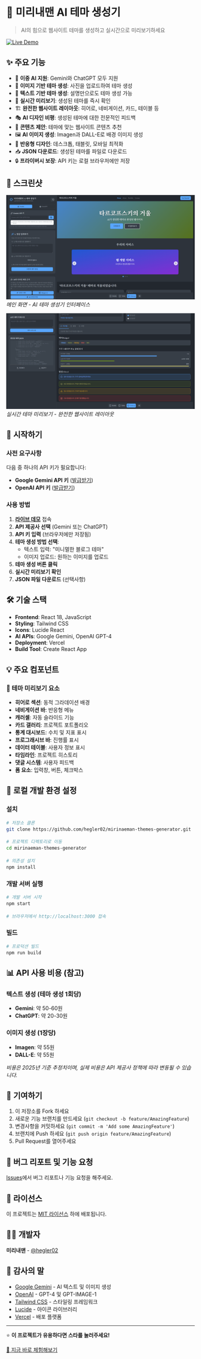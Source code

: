 # 🎨 미리내맨 AI 테마 생성기

> AI의 힘으로 웹사이트 테마를 생성하고 실시간으로 미리보기하세요

[![Live Demo](https://img.shields.io/badge/Live%20Demo-🚀%20체험해보기-blue?style=for-the-badge)](https://mirinaeman-themes-generator.vercel.app/)

## ✨ 주요 기능

- 🤖 **이중 AI 지원**: Gemini와 ChatGPT 모두 지원
- 📸 **이미지 기반 테마 생성**: 사진을 업로드하여 테마 생성
- 💬 **텍스트 기반 테마 생성**: 설명만으로도 테마 생성 가능
- 🎨 **실시간 미리보기**: 생성된 테마를 즉시 확인
- 🏗️ **완전한 웹사이트 레이아웃**: 히어로, 네비게이션, 카드, 테이블 등
- 🎭 **AI 디자인 비평**: 생성된 테마에 대한 전문적인 피드백
- 📝 **콘텐츠 제안**: 테마에 맞는 웹사이트 콘텐츠 추천
- 🖼️ **AI 이미지 생성**: Imagen과 DALL-E로 배경 이미지 생성
- 📱 **반응형 디자인**: 데스크톱, 태블릿, 모바일 최적화
- 📥 **JSON 다운로드**: 생성된 테마를 파일로 다운로드
- 🔒 **프라이버시 보장**: API 키는 로컬 브라우저에만 저장

## 📸 스크린샷

<!-- 여기에 스크린샷을 추가하세요 -->
![메인 화면](./screenshots/main.png)
*메인 화면 - AI 테마 생성기 인터페이스*

![테마 미리보기](./screenshots/preview.png)
*실시간 테마 미리보기 - 완전한 웹사이트 레이아웃*

## 🚀 시작하기

### 사전 요구사항

다음 중 하나의 API 키가 필요합니다:
- **Google Gemini API 키** ([발급받기](https://makersuite.google.com/app/apikey))
- **OpenAI API 키** ([발급받기](https://platform.openai.com/api-keys))

### 사용 방법

1. **[라이브 데모](https://mirinaeman-themes-generator.vercel.app/)** 접속
2. **API 제공사 선택** (Gemini 또는 ChatGPT)
3. **API 키 입력** (브라우저에만 저장됨)
4. **테마 생성 방법 선택**:
   - 텍스트 입력: "미니멀한 블로그 테마"
   - 이미지 업로드: 원하는 이미지를 업로드
5. **테마 생성 버튼 클릭**
6. **실시간 미리보기 확인**
7. **JSON 파일 다운로드** (선택사항)

## 🛠️ 기술 스택

- **Frontend**: React 18, JavaScript
- **Styling**: Tailwind CSS
- **Icons**: Lucide React
- **AI APIs**: Google Gemini, OpenAI GPT-4
- **Deployment**: Vercel
- **Build Tool**: Create React App

## 💡 주요 컴포넌트

### 🎯 테마 미리보기 요소
- **히어로 섹션**: 동적 그라데이션 배경
- **네비게이션 바**: 반응형 메뉴
- **캐러셀**: 자동 슬라이드 기능
- **카드 갤러리**: 프로젝트 포트폴리오
- **통계 대시보드**: 수치 및 지표 표시
- **프로그래시브 바**: 진행률 표시
- **데이터 테이블**: 사용자 정보 표시
- **타임라인**: 프로젝트 히스토리
- **댓글 시스템**: 사용자 피드백
- **폼 요소**: 입력창, 버튼, 체크박스

## 🔧 로컬 개발 환경 설정

### 설치

```bash
# 저장소 클론
git clone https://github.com/hegler02/mirinaeman-themes-generator.git

# 프로젝트 디렉토리로 이동
cd mirinaeman-themes-generator

# 의존성 설치
npm install
```

### 개발 서버 실행

```bash
# 개발 서버 시작
npm start

# 브라우저에서 http://localhost:3000 접속
```

### 빌드

```bash
# 프로덕션 빌드
npm run build
```

## 📊 API 사용 비용 (참고)

### 텍스트 생성 (테마 생성 1회당)
- **Gemini**: 약 50-60원
- **ChatGPT**: 약 20-30원

### 이미지 생성 (1장당)
- **Imagen**: 약 55원
- **DALL-E**: 약 55원

*비용은 2025년 기준 추정치이며, 실제 비용은 API 제공사 정책에 따라 변동될 수 있습니다.*

## 🤝 기여하기

1. 이 저장소를 Fork 하세요
2. 새로운 기능 브랜치를 만드세요 (`git checkout -b feature/AmazingFeature`)
3. 변경사항을 커밋하세요 (`git commit -m 'Add some AmazingFeature'`)
4. 브랜치에 Push 하세요 (`git push origin feature/AmazingFeature`)
5. Pull Request를 열어주세요

## 🐛 버그 리포트 및 기능 요청

[Issues](https://github.com/hegler02/mirinaeman-themes-generator/issues)에서 버그 리포트나 기능 요청을 해주세요.

## 📄 라이선스

이 프로젝트는 [MIT 라이선스](LICENSE) 하에 배포됩니다.

## 👨‍💻 개발자

**미리내맨** - [@hegler02](https://github.com/hegler02)

## 🙏 감사의 말

- [Google Gemini](https://gemini.google.com/) - AI 텍스트 및 이미지 생성
- [OpenAI](https://openai.com/) - GPT-4 및 GPT-IMAGE-1
- [Tailwind CSS](https://tailwindcss.com/) - 스타일링 프레임워크
- [Lucide](https://lucide.dev/) - 아이콘 라이브러리
- [Vercel](https://vercel.com/) - 배포 플랫폼

---

⭐ **이 프로젝트가 유용하다면 스타를 눌러주세요!**

[🚀 지금 바로 체험해보기](https://mirinaeman-themes-generator.vercel.app/) 